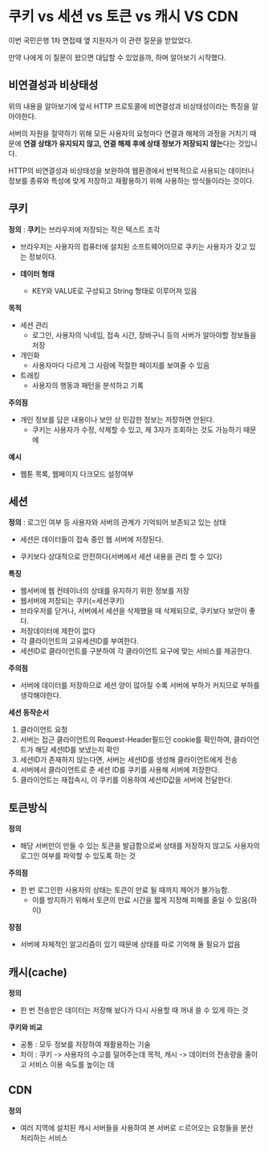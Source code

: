 # 쿠키 vs 세션 vs 토큰 vs 캐시 VS CDN

이번 국민은행 1차 면접때 옆 지원자가 이 관련 질문을 받았었다.

만약 나에게 이 질문이 왔으면 대답할 수 있었을까, 하며 알아보기 시작했다.



## 비연결성과 비상태성

위의 내용을 알아보기에 앞서 HTTP 프로토콜에 비연결성과 비상태성이라는 특징을 알아야한다.



서버의 자원을 절약하기 위해 모든 사용자의 요청마다 연결과 해제의 과정을 거치기 때문에 **연결 상태가 유지되지 않고, 연결 해제 후에 상태 정보가 저장되지 않는**다는 것입니다.



HTTP의 비연결성과 비상태성을 보완하여  웹환경에서 반복적으로 사용되는 데이터나 정보를 종류와 특성에 맞게 저장하고 재활용하기 위해 사용하는 방식들이라는 것이다.



## 쿠키

**정의** : **쿠키**는 브라우저에 저장되는 작은 텍스트 조각

- 브라우저는 사용자의 컴퓨터에 설치된 소프트웨어이므로 쿠키는 사용자가 갖고 있는 정보이다.

- **데이터 형태**
  - KEY와 VALUE로 구성되고 String 형태로 이루어져 있음



**목적** 

- 세션 관리
  - 로그인, 사용자의 닉네임, 접속 시간, 장바구니 등의 서버가 알아야할 정보들을 저장
- 개인화
  - 사용자마다 다르게 그 사람에 적절한 페이지를 보여줄 수 있음
- 트래킹
  - 사용자의 행동과 패턴을 분석하고 기록



**주의점** 

- 개인 정보를 담은 내용이나 보안 상 민감한 정보는 저장하면 안된다.
  - 쿠키는 사용자가 수정, 삭제할 수 있고, 제 3자가 조회하는 것도 가능하기 때문에 



**예시**

- 웹툰 목록, 웹페이지 다크모드 설정여부



## 세션

**정의** : 로그인 여부 등 사용자와 서버의 관계가 기억되어 보존되고 있는 상태

- 세션은 데이터들이 접속 중인 웹 서버에 저장된다.

- 쿠키보다 상대적으로 안전하다(서버에서 세션 내용을 관리 할 수 있다)



**특징**

- 웹서버에 웹 컨테이너의 상태를 유지하기 위한 정보를 저장
- 웹서버에 저장되는 쿠키(=세션쿠키)
- 브라우저를 닫거나, 서버에서 세션을 삭제했을 때 삭제되므로, 쿠키보다 보안이 좋다.
- 저장데이터에 제한이 없다
- 각 클라이언트의 고유세션ID를 부여한다.
- 세션ID로 클라이언트를 구분하여 각 클라이언트 요구에 맞는 서비스를 제공한다.



**주의점**

- 서버에 데이터를 저장하므로 세션 양이 많아질 수록 서버에 부하가 커지므로 부하를 생각해야한다.



**세션 동작순서**

1.  클라이언트 요청
2. 서버는 접근 클라이언트의 Request-Header필드인 cookie를 확인하여, 클라이언트가 해당 세션ID를 보냈는지 확인
3. 세션ID가 존재하지 않는다면, 서버는 세션ID를 생성해 클라이언트에게 전송
4. 서버에서 클라이언트로 준 세션 ID를 쿠키를 사용해 서버에 저장한다.
5. 클라이언트는 재접속시, 이 쿠키를 이용하여 세션ID값을 서버에 전달한다.



## 토큰방식

**정의**

- 해당 서버만이 만들 수 있는 토큰을 발급함으로써 상태를 저장하지 않고도 사용자의 로그인 여부를 파악할 수 있도록 하는 것



**주의점**

- 한 번 로그인한 사용자의 상태는 토큰이 만료 될 때까지 제어가 불가능함.
  - 이를 방지하기 위해서 토큰의 만료 시간을 짧게 지정해 피해를 줄일 수 있음(하이)



**장점**

- 서버에 자체적인 알고리즘이 있기 때문에 상태를 따로 기억해 둘 필요가 없음



## 캐시(cache)

**정의**

- 한 번 전송받은 데이터는 저장해 놨다가 다시 사용할 때 꺼내 쓸 수 있게 하는 것

**쿠키와 비교**

- 공통 : 모두 정보를 저장하여 재활용하는 기술
- 차이 : 쿠키 -> 사용자의 수고를 덜어주는데 목적, 캐시 -> 데이터의 전송량을 줄이고 서비스 이용 속도를 높이는 데



## CDN

**정의**

- 여러 지역에 설치된 캐시 서버들을 사용하여 본 서버로 ㄷ르어오는 요청들을 분산 처리하는 서비스